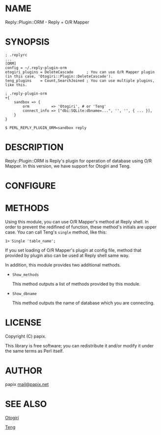 # NAME

Reply::Plugin::ORM - Reply + O/R Mapper

# SYNOPSIS

    ; .replyrc
    ...
    [ORM]
    config = ~/.reply-plugin-orm
    otogiri_plugins = DeleteCascade      ; You can use O/R Mapper plugin (in this case, 'Otogiri::Plugin::DeleteCascade'). 
    teng_plugins    = Count,SearchJoined ; You can use multiple plugins, like this.

    ; .reply-plugin-orm
    +{
        sandbox => {
            orm          => 'Otogiri', # or 'Teng'
            connect_info => ["dbi:SQLite:dbname=...", '', '', { ... }],
        }
    }
    
    $ PERL_REPLY_PLUGIN_ORM=sandbox reply

# DESCRIPTION

Reply::Plugin::ORM is Reply's plugin for operation of database using O/R Mapper.
In this version, we have support for Otogiri and Teng.

# CONFIGURE

# METHODS

Using this module, you can use O/R Mapper's method at Reply shell.
In order to prevent the redifined of function, these method's initials are upper case. 
You can call Teng's `single` method, like this: 

    1> Single 'table_name';

If you set loading of O/R Mapper's plugin at config file, method that provided by plugin also can be used at Reply shell same way.

In addition, this module provides two additional methods.

- `Show_methods`

    This method outputs a list of methods provided by this module.

- `Show_dbname`

    This method outputs the name of database which you are connecting.

# LICENSE

Copyright (C) papix.

This library is free software; you can redistribute it and/or modify
it under the same terms as Perl itself.

# AUTHOR

papix <mail@papix.net>

# SEE ALSO

[Otogiri](https://metacpan.org/pod/Otogiri)

[Teng](https://metacpan.org/pod/Teng)
